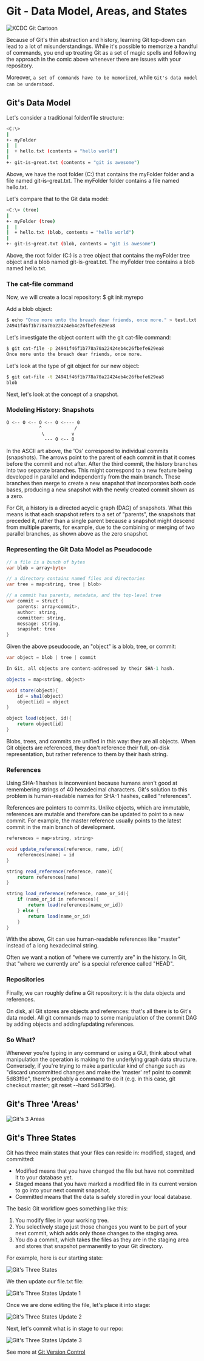 # Git - Data Model, Areas, and States

![KCDC Git Cartoon](git-data-model-references-states/cartoon.png)

Because of Git's thin abstraction and history, learning Git top-down can lead to a lot of misunderstandings. While it's possible to memorize a handful of commands, you end up treating Git as a set of magic spells and following the approach in the comic above whenever there are issues with your repository.

Moreover, `a set of commands have to be memorized`, while `Git's data model can be understood`.

## Git's Data Model

Let's consider a traditional folder/file structure:

```bash
<C:\>
|
+- myFolder
|  |
|  + hello.txt (contents = "hello world")
|
+- git-is-great.txt (contents = "git is awesome")
```

Above, we have the root folder (C:\) that contains the myFolder folder and a file named git-is-great.txt. The myFolder folder contains a file named hello.txt.

Let's compare that to the Git data model:

```bash
<C:\> (tree)
|
+- myFolder (tree)
|  |
|  + hello.txt (blob, contents = "hello world")
|
+- git-is-great.txt (blob, contents = "git is awesome")
```

Above, the root folder (C:\) is a tree object that contains the myFolder tree object and a blob named git-is-great.txt. The myFolder tree contains a blob named hello.txt.

### The cat-file command

Now, we will create a local repository:
$ git init myrepo

Add a blob object:

```bash
$ echo "Once more unto the breach dear friends, once more." > test.txt
24941f46f1b778a70a22424eb4c26fbefe629ea8
```

Let's investigate the object content with the git cat-file command:

```bash
$ git cat-file -p 24941f46f1b778a70a22424eb4c26fbefe629ea8
Once more unto the breach dear friends, once more.
```

Let's look at the type of git object for our new object:

```bash
$ git cat-file -t 24941f46f1b778a70a22424eb4c26fbefe629ea8
blob
```

Next, let's look at the concept of a snapshot.

### Modeling History: Snapshots

```bash
O <-- O <-- O <-- O <---- 0
            ^            /
             \          v
              --- O <-- O
```

In the ASCII art above, the 'Os' correspond to individual commits (snapshots). The arrows point to the parent of each commit in that it comes before the commit and not after. After the third commit, the history branches into two separate branches. This might correspond to a new feature being developed in parallel and independently from the main branch. These branches then merge to create a new snapshot that incorporates both code bases, producing a new snapshot with the newly created commit shown as a zero.

For Git, a history is a directed acyclic graph (DAG) of snapshots. What this means is that each snapshot refers to a set of "parents", the snapshots that preceded it, rather than a single parent because a snapshot might descend from multiple parents, for example, due to the combining or merging of two parallel branches, as shown above as the zero snapshot.

### Representing the Git Data Model as Pseudocode

```java
// a file is a bunch of bytes
var blob = array<byte>

// a directory contains named files and directories
var tree = map<string, tree | blob>

// a commit has parents, metadata, and the top-level tree
var commit = struct {
    parents: array<commit>,
    author: string,
    committer: string,
    message: string,
    snapshot: tree
}
```

Given the above pseudocode, an "object" is a blob, tree, or commit:

```java
var object = blob | tree | commit

In Git, all objects are content-addressed by their SHA-1 hash.

objects = map<string, object>

void store(object){
    id = sha1(object)
    object[id] = object
}

object load(object, id){
    return object[id]
}
```

Blobs, trees, and commits are unified in this way: they are all objects. When Git objects are referenced, they don't reference their full, on-disk representation, but rather reference to them by their hash string.

### References

Using SHA-1 hashes is inconvenient because humans aren't good at remembering strings of 40 hexadecimal characters. Git's solution to this problem is human-readable names for SHA-1 hashes, called "references".

References are pointers to commits. Unlike objects, which are immutable, references are mutable and therefore can be updated to point to a new commit. For example, the master reference usually points to the latest commit in the main branch of development.

```java
references = map<string, string>

void update_reference(reference, name, id){
    references[name] = id
}

string read_reference(reference, name){
    return references[name]
}

string load_reference(reference, name_or_id){
    if (name_or_id in references){
        return load(references[name_or_id])
    } else {
        return load(name_or_id)
    }
}
```

With the above, Git can use human-readable references like "master" instead of a long hexadecimal string.

Often we want a notion of "where we currently are" in the history. In Git, that "where we currently are" is a special reference called "HEAD".

### Repositories

Finally, we can roughly define a Git repository: it is the data objects and references.

On disk, all Git stores are objects and references: that's all there is to Git's data model. All git commands map to some manipulation of the commit DAG by adding objects and adding/updating references.

### So What?

Whenever you're typing in any command or using a GUI, think about what manipulation the operation is making to the underlying graph data structure. Conversely, if you're trying to make a particular kind of change such as "discard uncommitted changes and make the 'master' ref point to commit 5d83f9e", there's probably a command to do it (e.g. in this case, git checkout master; git reset --hard 5d83f9e).

## Git's Three 'Areas'

![Git's 3 Areas](git-data-model-references-states/three-areas.png)

## Git's Three States

Git has three main states that your files can reside in: modified, staged, and committed:
* Modified means that you have changed the file but have not committed it to your database yet.
* Staged means that you have marked a modified file in its current version to go into your next commit snapshot.
* Committed means that the data is safely stored in your local database.

The basic Git workflow goes something like this:

1. You modify files in your working tree.
2. You selectively stage just those changes you want to be part of your next commit, which adds only those changes to the staging area.
3. You do a commit, which takes the files as they are in the staging area and stores that snapshot permanently to your Git directory.

For example, here is our starting state:

![Git's Three States](git-data-model-references-states/states-1.png)

We then update our file.txt file:

![Git's Three States Update 1](git-data-model-references-states/states-2.png)

Once we are done editing the file, let's place it into stage:

![Git's Three States Update 2](git-data-model-references-states/states-3.png)

Next, let's commit what is in stage to our repo:

![Git's Three States Update 3](git-data-model-references-states/states-4.png)

See more at [Git Version Control](https://missing.csail.mit.edu/2020/version-control/)
